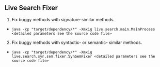 Live Search Fixer
-----------------

1. Fix buggy methods with signature-similar methods.
  - `java -cp "target/dependency/*" -Xmx1g live.search.main.MainProcess <detailed parameters see the source code file>`

2. Fix buggy methods with syntactic- or semantic- similar methods.
  - `java -cp "target/dependency/*" -Xmx1g live.search.syn.sem.fixer.SynSemFixer <detailed parameters see the source code file>`